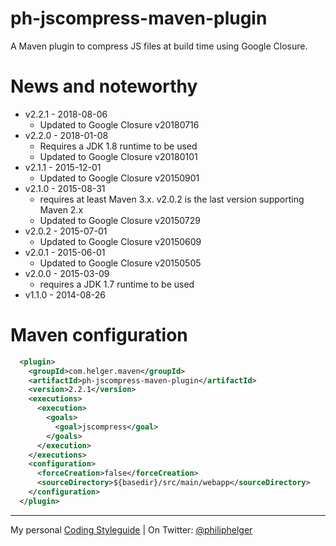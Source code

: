 # ph-jscompress-maven-plugin

A Maven plugin to compress JS files at build time using Google Closure.

# News and noteworthy

* v2.2.1 - 2018-08-06
  * Updated to Google Closure v20180716
* v2.2.0 - 2018-01-08
  * Requires a JDK 1.8 runtime to be used
  * Updated to Google Closure v20180101
* v2.1.1 - 2015-12-01
  * Updated to Google Closure v20150901 
* v2.1.0 - 2015-08-31
  * requires at least Maven 3.x. v2.0.2 is the last version supporting Maven 2.x
  * Updated to Google Closure v20150729
* v2.0.2 - 2015-07-01
  * Updated to Google Closure v20150609
* v2.0.1 - 2015-06-01
  * Updated to Google Closure v20150505
* v2.0.0 - 2015-03-09
  * requires a JDK 1.7 runtime to be used
* v1.1.0 - 2014-08-26  

# Maven configuration

```xml
  <plugin>
    <groupId>com.helger.maven</groupId>
    <artifactId>ph-jscompress-maven-plugin</artifactId>
    <version>2.2.1</version>
    <executions>
      <execution>
        <goals>
          <goal>jscompress</goal>
        </goals>
      </execution>
    </executions>
    <configuration>
      <forceCreation>false</forceCreation>
      <sourceDirectory>${basedir}/src/main/webapp</sourceDirectory>
    </configuration>
  </plugin>
```

---

My personal [Coding Styleguide](https://github.com/phax/meta/blob/master/CodingStyleguide.md) |
On Twitter: <a href="https://twitter.com/philiphelger">@philiphelger</a>
